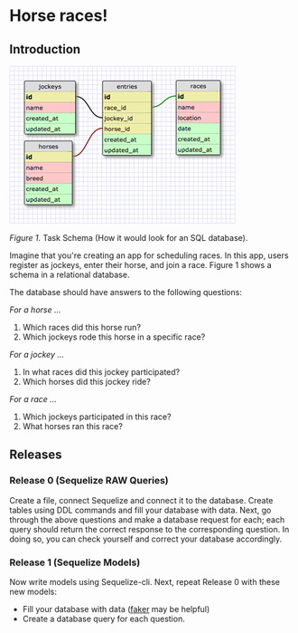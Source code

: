# Horse races!

## Introduction

![](races_schema.png)

*Figure 1.* Task Schema (How it would look for an SQL database).

Imagine that you're creating an app for scheduling races. In this app, users register as jockeys, enter their horse, and join a race. Figure 1 shows a schema in a relational database.

The database should have answers to the following questions:

*For a horse ...*
1. Which races did this horse run?
2. Which jockeys rode this horse in a specific race?

*For a jockey ...*

1. In what races did this jockey participated?
2. Which horses did this jockey ride?

*For a race ...*
1. Which jockeys participated in this race?
2. What horses ran this race?

## Releases

### Release 0 (Sequelize RAW Queries)

Create a file, connect Sequelize and connect it to the database.
Create tables using DDL commands and fill your database with data. Next, go through the above questions and make a database request for each; each query should return the correct response to the corresponding question. In doing so, you can check yourself and correct your database accordingly.

### Release 1 (Sequelize Models)
Now write models using Sequelize-cli. Next, repeat Release 0 with these new models:
- Fill your database with data ([faker](https://www.npmjs.com/package/faker) may be helpful)
- Create a database query for each question.

